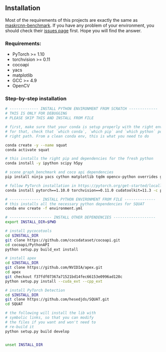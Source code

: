## Installation

Most of the requirements of this projects are exactly the same as [maskrcnn-benchmark](https://github.com/facebookresearch/maskrcnn-benchmark). If you have any problem of your environment, you should check their [issues page](https://github.com/facebookresearch/maskrcnn-benchmark/issues) first. Hope you will find the answer.

### Requirements:
- PyTorch >= 1.10
- torchvision >= 0.11
- cocoapi
- yacs
- matplotlib
- GCC >= 4.9
- OpenCV


### Step-by-step installation

```bash
# ------------- INSTALL PYTHON ENVIRONMENT FROM SCRATCH -------------
# THIS IS ONLY FOR DEBUGGING
# PLEASE SKIP THIS AND INSTALL FROM FILE

# first, make sure that your conda is setup properly with the right environment
# for that, check that `which conda`, `which pip` and `which python` points to the
# right path. From a clean conda env, this is what you need to do

conda create -y --name squat
conda activate squat

# this installs the right pip and dependencies for the fresh python
conda install -y ipython scipy h5py

# scene_graph_benchmark and coco api dependencies
pip install ninja yacs cython matplotlib tqdm opencv-python overrides gpustat gitpython ipdb graphviz tensorboardx termcolor scikit-learn==0.23.1 parse

# follow PyTorch installation in https://pytorch.org/get-started/locally/
conda install pytorch==1.10.0 torchvision==0.11.0 cudatoolkit=11.3 -c pytorch -c conda-forge

# -------------- INSTALL PYTHON ENVIRONMENT FROM FILE --------------
# this installs all the necessary python dependencies for SQUAT
conda env create -f environment.yml

# ------------------- INSTALL OTHER DEPENDENCIES -------------------
export INSTALL_DIR=$PWD

# install pycocotools
cd $INSTALL_DIR
git clone https://github.com/cocodataset/cocoapi.git
cd cocoapi/PythonAPI
python setup.py build_ext install

# install apex
cd $INSTALL_DIR
git clone https://github.com/NVIDIA/apex.git
cd apex
git checkout f37fdf07367a71521bd14fec66153e0996ad128c
python setup.py install --cuda_ext --cpp_ext

# install PyTorch Detection
cd $INSTALL_DIR
git clone https://github.com/hesedjds/SQUAT.git
cd SQUAT

# the following will install the lib with
# symbolic links, so that you can modify
# the files if you want and won't need to
# re-build it
python setup.py build develop


unset INSTALL_DIR


